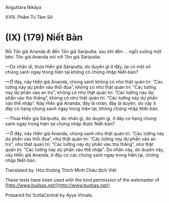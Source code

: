 Aṅguttara Nikāya

XVIII. Phẩm Tư Tâm Sở

# (IX) (179) Niết Bàn

Rồi Tôn giả Ananda đi đến Tôn giả Sàriputta. sau khi đến ... ngồi xuống một bên. Tôn giả Ananda nói với Tôn giả Sàriputta:

—Do nhân dì, thưa Hiền giả Sàriputta, do duyên gì ở đây, lại có một số chúng sanh ngay trong hiện tại không có chứng nhập Niết-bàn?

—Ở đây, này Hiền giả Ananda, chúng sanh không có như thật quán tri: “Các tưởng này dự phần vào thối đọa”, không có như thật quán tri: “Các tưởng này dự phần vào an trú”, không có như thật quán tri: “Các tưởng này dự phần vào thù thắng”, không có như thật quán tri: “Các tưởng này dự phần vào thể nhập”. Này Hiền giả Ananda, đây là nhân, đây là duyên, do vậy ở đây có hạng chúng sanh ngay trong hiện tại, không chứng nhập Niết-bàn.

—Thưa Hiền giả Sàriputta, do nhân gì, do duyên gì, ở đây có hạng chúng sanh ngay trong hiện tại chứng nhập được Niết-bàn?

—Ở đây, này Hiền giả Ananda, chúng sanh như thật quán tri: “Các tưởng này dự phần vào thối đọa”, như thật quán tri: “Các tưởng này dự phần vào an trú”, như thật quán tri: “Các tưởng này dự phần vào thù thắng”, như thật quán tri: “Các tưởng này dự phần vào thể nhập”. Do nhân này, do duyên này, này Hiền giả Ananda, ở đây có các chúng sanh ngay trong hiện tại, chứng nhập Niết-bàn.

Translated by: Hòa thượng Thích Minh Châu dịch Việt

These texts have been used with the kind permission of the webmaster of [http://www.budsas.net/](http://www.budsas.net/)

Prepared for SuttaCentral by Ayya Vimala.